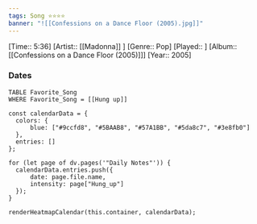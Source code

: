 ```yaml
---
tags: Song ⭐⭐⭐⭐ 
banner: "![[Confessions on a Dance Floor (2005).jpg]]"
---
```

[Time:: 5:36]
[Artist:: [[Madonna]] ]
[Genre:: Pop]
[Played:: ]
[Album:: [[Confessions on a Dance Floor (2005)]]]
[Year:: 2005]
### Dates
````dataview
TABLE Favorite_Song
WHERE Favorite_Song = [[Hung up]]
````
  ```dataviewjs
const calendarData = { 
	colors: { 
		blue: ["#9ccfd8", "#5BAAB8", "#57A1BB", "#5da8c7", "#3e8fb0"] 
	}, 
	entries: [] 
}; 

for (let page of dv.pages('"Daily Notes"')) { 
	calendarData.entries.push({ 
		date: page.file.name, 
		intensity: page["Hung_up"]
	}); 
} 

renderHeatmapCalendar(this.container, calendarData);
```
